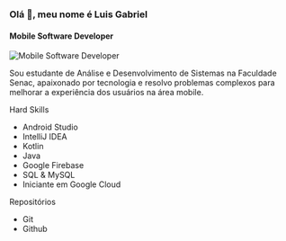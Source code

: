 ### Olá 🚀, meu nome é Luis Gabriel
#### Mobile Software Developer
![Mobile Software Developer](https://raw.githubusercontent.com/sagar-viradiya/sagar-viradiya/master/resources/banner.png)

Sou estudante de Análise e Desenvolvimento de Sistemas na Faculdade Senac, apaixonado por tecnologia e resolvo problemas complexos para melhorar a experiência dos usuários na área mobile.

Hard Skills

- Android Studio
- IntelliJ IDEA
- Kotlin
- Java
- Google Firebase
- SQL & MySQL
- Iniciante em Google Cloud

Repositórios

- Git
- Github
